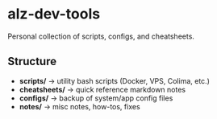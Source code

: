 # alz-dev-tools

Personal collection of scripts, configs, and cheatsheets.

## Structure
- **scripts/** → utility bash scripts (Docker, VPS, Colima, etc.)
- **cheatsheets/** → quick reference markdown notes
- **configs/** → backup of system/app config files
- **notes/** → misc notes, how-tos, fixes
